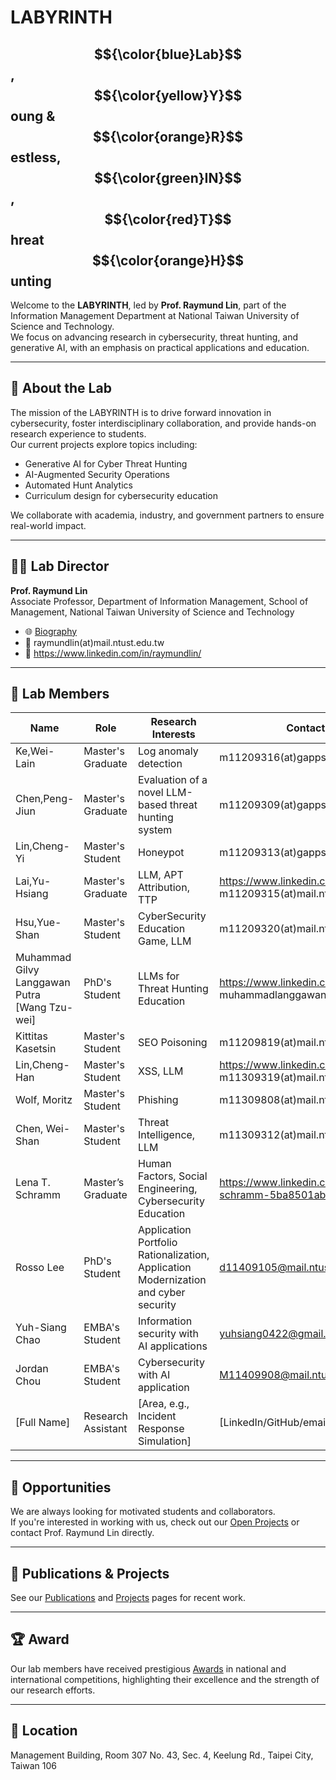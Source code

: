 # LABYRINTH

## $${\color{blue}Lab}$$, $${\color{yellow}Y}$$ oung &amp; $${\color{orange}R}$$ estless, $${\color{green}IN}$$, $${\color{red}T}$$ hreat $${\color{orange}H}$$ unting

Welcome to the **LABYRINTH**, led by **Prof. Raymund Lin**, part of the Information Management Department at National Taiwan University of Science and Technology.  
We focus on advancing research in cybersecurity, threat hunting, and generative AI, with an emphasis on practical applications and education.

---

## 🔬 About the Lab

The mission of the LABYRINTH is to drive forward innovation in cybersecurity, foster interdisciplinary collaboration, and provide hands-on research experience to students.  
Our current projects explore topics including:

- Generative AI for Cyber Threat Hunting  
- AI-Augmented Security Operations  
- Automated Hunt Analytics  
- Curriculum design for cybersecurity education

We collaborate with academia, industry, and government partners to ensure real-world impact.

---

## 👨‍🏫 Lab Director

**Prof. Raymund Lin**  
Associate Professor, Department of Information Management, School of Management, National Taiwan University of Science and Technology
- 🌐 [Biography](bio/raymundlin)
- 📧 raymundlin(at)mail.ntust.edu.tw
- 🧠 https://www.linkedin.com/in/raymundlin/

---

## 👥 Lab Members

| Name               | Role               | Research Interests                          | Contact / Profile              |
|--------------------|--------------------|---------------------------------------------|--------------------------------|
| Ke,Wei-Lain        | Master's Graduate    | Log anomaly detection | m11209316(at)gapps.ntust.edut.tw       |
| Chen,Peng-Jiun     | Master's Graduate    | Evaluation of a novel LLM-based threat hunting system  | m11209309(at)gapps.ntust.edut.tw|
| Lin,Cheng-Yi       | Master's Student    | Honeypot | m11209313(at)gapps.ntust.edut.tw|
| Lai,Yu-Hsiang      | Master's Graduate    | LLM, APT Attribution, TTP | https://www.linkedin.com/in/laidd/<br>m11209315(at)mail.ntust.edu.tw|
| Hsu,Yue-Shan       | Master's Student    | CyberSecurity Education Game, LLM | m11209320(at)mail.ntust.edu.tw|
| Muhammad Gilvy Langgawan Putra <br>[Wang Tzu-wei]        | PhD's Student    | LLMs for Threat Hunting Education | https://www.linkedin.com/in/gilvylanggawan/ <br>muhammadlanggawan(at)gmail.com|
| Kittitas Kasetsin  | Master's Student    | SEO Poisoning | m11209819(at)mail.ntust.edu.tw|
| Lin,Cheng-Han      | Master's Student    | XSS, LLM  | https://www.linkedin.com/in/hanklinaifan/<br>m11309319(at)mail.ntust.edu.tw| 
| Wolf, Moritz  | Master's Student    | Phishing | m11309808(at)mail.ntust.edu.tw|
| Chen, Wei-Shan     | Master's Student    | Threat Intelligence, LLM | m11309312(at)mail.ntust.edu.tw|
| Lena T. Schramm       | Master’s Graduate  | Human Factors, Social Engineering, Cybersecurity Education  | https://www.linkedin.com/in/lena-t-schramm-5ba8501ab/       |
| Rosso Lee        | PhD's Student  | Application Portfolio Rationalization, Application Modernization and cyber security | d11409105@mail.ntust.edu    |
| Yuh-Siang Chao      | EMBA's Student  |  Information security with AI applications | yuhsiang0422@gmail.com    |
| Jordan Chou    | EMBA's Student | Cybersecurity with AI application  | M11409908@mail.ntust.edu     |
| [Full Name]        | Research Assistant  | [Area, e.g., Incident Response Simulation]  | [LinkedIn/GitHub/email]       |

---

## 📢 Opportunities

We are always looking for motivated students and collaborators.  
If you're interested in working with us, check out our [Open Projects](projects) or contact Prof. Raymund Lin directly.

---

## 📄 Publications & Projects

See our [Publications](publications) and [Projects](projects) pages for recent work.

---

## 🏆 Award
Our lab members have received prestigious [Awards](award) in national and international competitions, highlighting their excellence and the strength of our research efforts.

---

## 📍 Location

Management Building, Room 307
No. 43, Sec. 4, Keelung Rd., Taipei City, Taiwan 106

